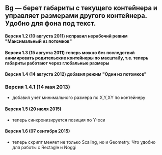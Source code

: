 ## Bg — берет габариты с текущего контейнера и управляет размерами другого контейнера. Удобно для фона под текст.

#### Версия 1.2 (10 августа 2011) исправил нерабочий режим "Максимальный из потомков"

#### Версия 1.3 (15 августа 2011) теперь можно без последствий анимировать родительские контейнеры по масштабу, т.е. теперь габариты работают через глобальные размеры

#### Версия 1.4 (14 августа 2012) добавил режим "Один из потомков"

### Версия 1.4.1 (14 мая 2013)
* добавил учет минимального размера по X,Y,XY по контейнеру

#### Версия 1.5 (20 июля 2015)
* теперь синхронизируется позиция по Y-оси

#### Версия 1.6 (07 сентября 2015)
* теперь скрипт меняет не только Scaling, но и Geometry. Что удобно для работы с Rectagle и Noggi